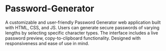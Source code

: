 # Password-Generator
A customizable and user-friendly Password Generator web application built with HTML, CSS, and JS. Users can generate secure passwords of varying lengths by selecting specific character types. The interface includes a live password preview, copy-to-clipboard functionality. Designed with responsiveness and ease of use in mind.
